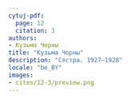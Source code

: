 ```yaml
---
cytuj-pdf:
  page: 12
  citation: 3
authors:
- Кузьма Чорны
title: "Кузьма Чорны"
description: "Сястра. 1927–1928"
locale: "be_BY"
images:
- cites/12-3/preview.png
---
```

